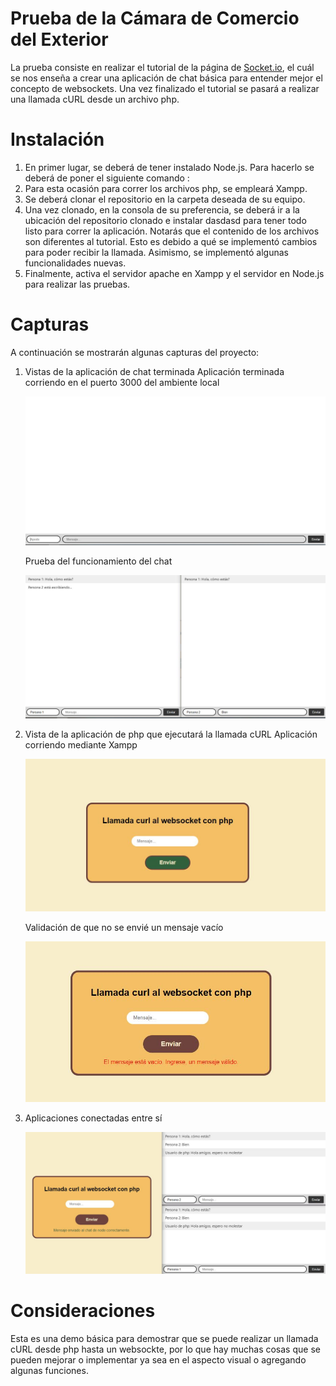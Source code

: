 # Prueba de la Cámara de Comercio del Exterior
La prueba consiste en realizar el tutorial de la página de [Socket.io](https://socket.io/get-started/chat), el cuál se nos enseña a crear una aplicación de chat básica para entender mejor el concepto de websockets. Una vez finalizado el tutorial se pasará a realizar una llamada cURL desde un archivo php.


# Instalación
1. En primer lugar, se deberá de tener instalado Node.js. Para hacerlo se deberá de poner el siguiente comando :
2. Para esta ocasión para correr los archivos php, se empleará Xampp.
3. Se deberá clonar el repositorio en la carpeta deseada de su equipo.
5. Una vez clonado, en la consola de su preferencia, se deberá ir a la ubicación del repositorio clonado e instalar dasdasd para tener todo listo para correr la aplicación. Notarás que el contenido de los archivos son diferentes al tutorial. Esto es debido a qué se implementó cambios para poder recibir la llamada. Asimismo, se implementó algunas funcionalidades nuevas.
6. Finalmente, activa el servidor apache en Xampp y el servidor en Node.js para realizar las pruebas.


# Capturas
A continuación se mostrarán algunas capturas del proyecto:

1. Vistas de la aplicación de chat terminada
   Aplicación terminada corriendo en el puerto 3000 del ambiente local
   
   <p align="center">
     <img src="screenshots/vistaChat.JPG" alt="Vista del chat">
   </p>


   Prueba del funcionamiento del chat
   
   <p align="center">
     <img src="screenshots/vistaChatConDialogo.JPG" alt="Vista del chat con dialogo">
   </p>

2. Vista de la aplicación de php que ejecutará la llamada cURL
   Aplicación corriendo mediante Xampp
   
   <p align="center">
     <img src="screenshots/vistaFormularioPhp.JPG" alt="Vista de la app de php">
   </p>

   Validación de que no se envié un mensaje vacío
   
   <p align="center">
     <img src="screenshots/vistaFormularioPhpDatosVacios.JPG" alt="Vista de la app de php">
   </p>

3. Aplicaciones conectadas entre sí
  
   <p align="center">
     <img src="screenshots/llamadaCurlExitosa.JPG" alt="Vista app funcionando">
   </p>


# Consideraciones
Esta es una demo básica para demostrar que se puede realizar un llamada cURL desde php hasta un websockte, por lo que hay muchas cosas que se pueden mejorar o implementar ya sea en el aspecto visual o agregando algunas funciones.
